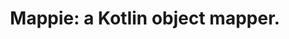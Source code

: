 ---
title: "Mappie: a Kotlin object mapper."
headline: "Mappie"
btns:
-
    caption: "Introduction"
    url: "/getting-started/introduction/"
    type: "regular"
-
    caption: "Changelog"
    url: "/changelog/"
    type: "outline"
summary: "Mappie is a Kotlin object mapping compiler plugin generating performant code at compile-time while writing minimal code."
displaySummary: true
layout: "layouts/front-page.html"
overview:
-
    title: "Getting Started"
    url: "/getting-started/"
    description: "Start here and get to know Mappie."
-
  title: "Object Mapping"
  url: "/object-mapping/"
  description: "Learn how to use Mappie for object mapping."
-
  title: "Enum Mapping"
  url: "/enum-mapping/"
  description: "Learn how to use Mappie for enum mapping."
---